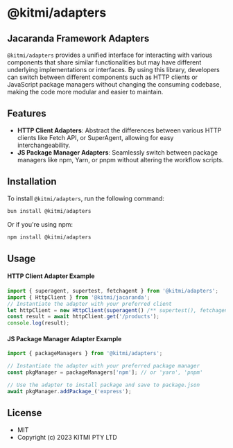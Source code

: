 # @kitmi/adapters

## Jacaranda Framework Adapters

`@kitmi/adapters` provides a unified interface for interacting with various components that share similar functionalities but may have different underlying implementations or interfaces. By using this library, developers can switch between different components such as HTTP clients or JavaScript package managers without changing the consuming codebase, making the code more modular and easier to maintain.

## Features

-   **HTTP Client Adapters**: Abstract the differences between various HTTP clients like Fetch API, or SuperAgent, allowing for easy interchangeability.
-   **JS Package Manager Adapters**: Seamlessly switch between package managers like npm, Yarn, or pnpm without altering the workflow scripts.

## Installation

To install `@kitmi/adapters`, run the following command:

```bash
bun install @kitmi/adapters
```

Or if you're using npm:

```bash
npm install @kitmi/adapters
```

## Usage

#### HTTP Client Adapter Example

```javascript
import { superagent, supertest, fetchagent } from '@kitmi/adapters';
import { HttpClient } from '@kitmi/jacaranda';
// Instantiate the adapter with your preferred client
let httpClient = new HttpClient(superagent() /** supertest(), fetchagent() */, 'https://dummyjson.com');
const result = await httpClient.get('/products');
console.log(result);
```

#### JS Package Manager Adapter Example

```javascript
import { packageManagers } from '@kitmi/adapters';

// Instantiate the adapter with your preferred package manager
const pkgManager = packageManagers['npm']; // or 'yarn', 'pnpm'

// Use the adapter to install package and save to package.json
await pkgManager.addPackage_('express');
```

## License

-   MIT
-   Copyright (c) 2023 KITMI PTY LTD
